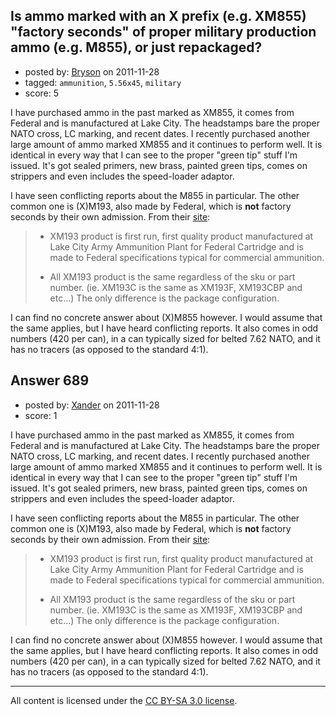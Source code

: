 ## Is ammo marked with an X prefix (e.g. XM855) "factory seconds" of proper military production ammo (e.g. M855), or just repackaged?

- posted by: [Bryson](https://stackexchange.com/users/-1/32-bryson) on 2011-11-28
- tagged: `ammunition`, `5.56x45`, `military`
- score: 5

I have purchased ammo in the past marked as XM855, it comes from Federal and is manufactured at Lake City. The headstamps bare the proper NATO cross, LC marking, and recent dates. I recently purchased another large amount of ammo marked XM855 and it continues to perform well. It is identical in every way that I can see to the proper "green tip" stuff I'm issued. It's got sealed primers, new brass, painted green tips, comes on strippers and even includes the speed-loader adaptor. 

I have seen conflicting reports about the M855 in particular. The other common one is (X)M193, also made by Federal, which is <strong>not</strong> factory seconds by their own admission. From their <a href="http://www.federalpremium.com/resources/xm193.aspx">site</a>:

>  - XM193 product is first run, first quality product manufactured at Lake City Army Ammunition Plant for Federal Cartridge and is made to
> Federal specifications typical for commercial ammunition.
> 
>  - All XM193 product is the same regardless of the sku or part number. (ie. XM193C is the same as XM193F, XM193CBP and etc…) The only
> difference is the package configuration.

I can find no concrete answer about (X)M855 however. I would assume that the same applies, but I have heard conflicting reports. It also comes in odd numbers (420 per can), in a can typically sized for belted 7.62 NATO, and it has no tracers (as opposed to the standard 4:1).


## Answer 689

- posted by: [Xander](https://stackexchange.com/users/-1/9-xander) on 2011-11-28
- score: 1

I have purchased ammo in the past marked as XM855, it comes from Federal and is manufactured at Lake City. The headstamps bare the proper NATO cross, LC marking, and recent dates. I recently purchased another large amount of ammo marked XM855 and it continues to perform well. It is identical in every way that I can see to the proper "green tip" stuff I'm issued. It's got sealed primers, new brass, painted green tips, comes on strippers and even includes the speed-loader adaptor. 

I have seen conflicting reports about the M855 in particular. The other common one is (X)M193, also made by Federal, which is <strong>not</strong> factory seconds by their own admission. From their <a href="http://www.federalpremium.com/resources/xm193.aspx">site</a>:

>  - XM193 product is first run, first quality product manufactured at Lake City Army Ammunition Plant for Federal Cartridge and is made to
> Federal specifications typical for commercial ammunition.
> 
>  - All XM193 product is the same regardless of the sku or part number. (ie. XM193C is the same as XM193F, XM193CBP and etc…) The only
> difference is the package configuration.

I can find no concrete answer about (X)M855 however. I would assume that the same applies, but I have heard conflicting reports. It also comes in odd numbers (420 per can), in a can typically sized for belted 7.62 NATO, and it has no tracers (as opposed to the standard 4:1).



---

All content is licensed under the [CC BY-SA 3.0 license](https://creativecommons.org/licenses/by-sa/3.0/).
